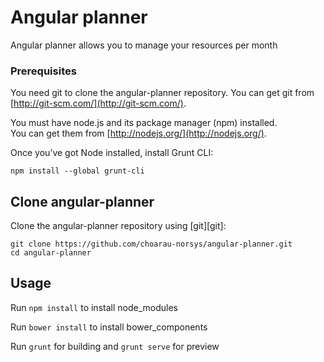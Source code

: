 # Angular planner
Angular planner allows you to manage your resources per month

### Prerequisites

You need git to clone the angular-planner repository. You can get git from
[http://git-scm.com/](http://git-scm.com/).

You must have node.js and its package manager (npm) installed.  
You can get them from [http://nodejs.org/](http://nodejs.org/).

Once you’ve got Node installed, install Grunt CLI:
```
npm install --global grunt-cli
```

## Clone angular-planner
Clone the angular-planner repository using [git][git]:

```
git clone https://github.com/choarau-norsys/angular-planner.git
cd angular-planner
```

## Usage
Run `npm install` to install node_modules

Run `bower install` to install bower_components

Run `grunt` for building and `grunt serve` for preview
